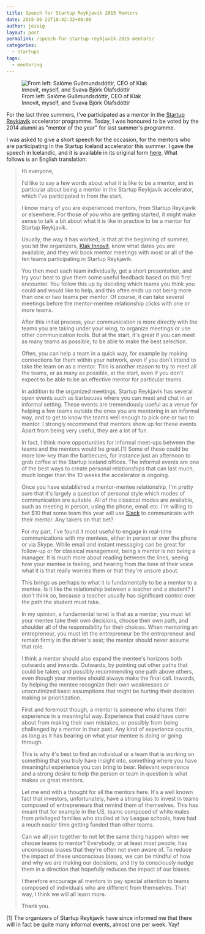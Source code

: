 ```yaml
---
title: Speech for Startup Reykjavik 2015 Mentors
date: 2015-06-22T18:42:32+00:00
author: joisig
layout: post
permalink: /speech-for-startup-reykjavik-2015-mentors/
categories:
  - startups
tags:
  - mentoring
---
```

<figure id="attachment_51" aria-describedby="caption-attachment-51" style="width: 360px" class="wp-caption alignright"><img class="size-full wp-image-51" src="/wp-content/uploads/2015/06/startup-reykjavik-mentor-of-the-year1.jpg" alt="From left: Salóme Guðmundsdóttir, CEO of Klak Innovit, myself, and Svava Björk Ólafsdóttir" width="360" height="345" srcset="/wp-content/uploads/2015/06/startup-reykjavik-mentor-of-the-year1.jpg 360w, /wp-content/uploads/2015/06/startup-reykjavik-mentor-of-the-year1-300x288.jpg 300w" sizes="(max-width: 360px) 100vw, 360px" /><figcaption id="caption-attachment-51" class="wp-caption-text">From left: Salóme Guðmundsdóttir, CEO of Klak Innovit, myself, and Svava Björk Ólafsdóttir</figcaption></figure>

For the last three summers, I've participated as a mentor in the <a href="http://www.startupreykjavik.com/" target="_blank">Startup Reykjavik</a> accelerator programme. Today, I was honoured to be voted by the 2014 alumni as "mentor of the year" for last summer's programme.

I was asked to give a short speech for the occasion, for the mentors who are participating in the Startup Iceland accelerator this summer. I gave the speech in Icelandic, and it is available in its original form <a href="https://docs.google.com/document/d/1BUL5dE4WNPyk7xaMyca9Hj0gfgqQOYsxhk845DbfvjM/edit?usp=sharing" target="_blank">here</a>. What follows is an English translation:

> Hi everyone,
>
> I'd like to say a few words about what it is like to be a mentor, and in particular about being a mentor in the Startup Reykjavik accelerator, which I've participated in from the start.
>
> I know many of you are experienced mentors, from Startup Reykjavik or elsewhere. For those of you who are getting started, it might make sense to talk a bit about what it is like in practice to be a mentor for Startup Reykjavik.
>
> Usually, the way it has worked, is that at the beginning of summer, you let the organizers, <a href="http://klakinnovit.is/" target="_blank">Klak Innovit</a>, know what dates you are available, and they will book mentor meetings with most or all of the ten teams participating in Startup Reykjavik.
>
> You then meet each team individually, get a short presentation, and try your best to give them some useful feedback based on this first encounter. You follow this up by deciding which teams you think you could and would like to help, and this often ends up not being more than one or two teams per mentor. Of course, it can take several meetings before the mentor-mentee relationship clicks with one or more teams.
>
> After this initial process, your communication is more directly with the teams you are taking under your wing, to organize meetings or use other communication tools. But at the start, it's great if you can meet as many teams as possible, to be able to make the best selection.
>
> Often, you can help a team in a quick way, for example by making connections for them within your network, even if you don't intend to take the team on as a mentor. This is another reason to try to meet all the teams, or as many as possible, at the start, even if you don't expect to be able to be an effective mentor for particular teams.
>
> In addition to the organized meetings, Startup Reykjavik has several open events such as barbecues where you can meet and chat in an informal setting. These events are tremendously useful as a venue for helping a few teams outside the ones you are mentoring in an informal way, and to get to know the teams well enough to pick one or two to mentor. I strongly recommend that mentors show up for these events. Apart from being very useful, they are a lot of fun.
>
> In fact, I think more opportunities for informal meet-ups between the teams and the mentors would be great.[1] Some of these could be more low-key than the barbecues, for instance just an afternoon to grab coffee at the Startup Iceland offices. The informal events are one of the best ways to create personal relationships that can last much, much longer than the 10 weeks the accelerator is ongoing.
>
> Once you have established a mentor-mentee relationship, I'm pretty sure that it's largely a question of personal style which modes of communication are suitable. All of the classical modes are available, such as meeting in person, using the phone, email etc. I'm willing to bet $10 that some team this year will use <a href="https://slack.com/" target="_blank">Slack</a> to communicate with their mentor. Any takers on that bet?
>
> For my part, I've found it most useful to engage in real-time communications with my mentees, either in person or over the phone or via Skype. While email and instant messaging can be great for follow-up or for classical management, being a mentor is not being a manager. It is much more about reading between the lines, seeing how your mentee is feeling, and hearing from the tone of their voice what it is that really worries them or that they're unsure about.
>
> This brings us perhaps to what it is fundamentally to be a mentor to a mentee. Is it like the relationship between a teacher and a student? I don't think so, because a teacher usually has significant control over the path the student must take.
>
> In my opinion, a fundamental tenet is that as a mentor, you must let your mentee take their own decisions, choose their own path, and shoulder all of the responsibility for their choices. When mentoring an entrepreneur, you must let the entrepreneur be the entrepreneur and remain firmly in the driver's seat; the mentor should never assume that role.
>
> I think a mentor should also expand the mentee's horizons both outwards and inwards. Outwards, by pointing out other paths that could be taken, and possibly recommending one path above others, even though your mentee should always make the final call. Inwards, by helping the mentee recognize their own weaknesses or unscrutinized basic assumptions that might be hurting their decision making or prioritization.
>
> First and foremost though, a mentor is someone who shares their experience in a meaningful way. Experience that could have come about from making their own mistakes, or possibly from being challenged by a mentor in their past. Any kind of experience counts, as long as it has bearing on what your mentee is doing or going through.
>
> This is why it's best to find an individual or a team that is working on something that you truly have insight into, something where you have meaningful experience you can bring to bear. Relevant experience and a strong desire to help the person or team in question is what makes us great mentors.
>
> Let me end with a thought for all the mentors here. It's a well known fact that investors, unfortunately, have a strong bias to invest in teams composed of entrepreneurs that remind them of themselves. This has meant that for example in the US, teams composed of white males from privileged families who studied at Ivy League schools, have had a much easier time getting funded than other teams.
>
> Can we all join together to not let the same thing happen when we choose teams to mentor? Everybody, or at least most people, has unconscious biases that they're often not even aware of. To reduce the impact of these unconscious biases, we can be mindful of how and why we are making our decisions, and try to consciously nudge them in a direction that hopefully reduces the impact of our biases.
>
> I therefore encourage all mentors to pay special attention to teams composed of individuals who are different from themselves. That way, I think we will all learn more.
>
> Thank you.

[1] The organizers of Startup Reykjavik have since informed me that there will in fact be quite many informal events, almost one per week. Yay!

